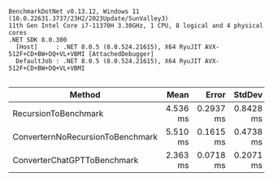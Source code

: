 ```

BenchmarkDotNet v0.13.12, Windows 11 (10.0.22631.3737/23H2/2023Update/SunValley3)
11th Gen Intel Core i7-11370H 3.30GHz, 1 CPU, 8 logical and 4 physical cores
.NET SDK 8.0.300
  [Host]     : .NET 8.0.5 (8.0.524.21615), X64 RyuJIT AVX-512F+CD+BW+DQ+VL+VBMI [AttachedDebugger]
  DefaultJob : .NET 8.0.5 (8.0.524.21615), X64 RyuJIT AVX-512F+CD+BW+DQ+VL+VBMI


```
| Method                           | Mean     | Error     | StdDev    |
|--------------------------------- |---------:|----------:|----------:|
| RecursionToBenchmark             | 4.536 ms | 0.2937 ms | 0.8428 ms |
| ConverternNoRecursionToBenchmark | 5.510 ms | 0.1615 ms | 0.4738 ms |
| ConverterChatGPTToBenchmark      | 2.363 ms | 0.0718 ms | 0.2071 ms |
